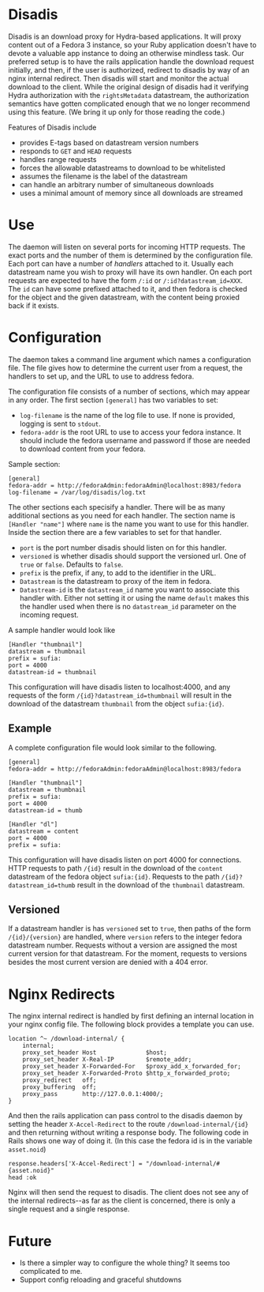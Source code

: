 Disadis
=======

Disadis is an download proxy for Hydra-based applications.
It will proxy content out of a Fedora 3 instance, so your Ruby application
doesn't have to devote a valuable app instance to doing an otherwise mindless
task.
Our preferred setup is to have the rails application handle the download request
initially, and then, if the user is authorized, redirect to disadis by way of an
nginx internal redirect.
Then disadis will start and monitor the actual download to the client.
While the original design of disadis had it verifying Hydra authorization with
the `rightsMetadata` datastream, the authorization semantics have gotten
complicated enough that we no longer recommend using this feature.
(We bring it up only for those reading the code.)

Features of Disadis include

* provides E-tags based on datastream version numbers
* responds to `GET` and `HEAD` requests
* handles range requests
* forces the allowable datastreams to download to be whitelisted
* assumes the filename is the label of the datastream
* can handle an arbitrary number of simultaneous downloads
* uses a minimal amount of memory since all downloads are streamed

# Use

The daemon will listen on several ports for incoming HTTP requests.
The exact ports and the number of them is determined by the configuration file.
Each port can have a number of _handlers_ attached to it.
Usually each datastream name you wish to proxy will have its own handler.
On each port requests are expected to have the form `/:id` or `/:id?datastream_id=XXX`.
The `id` can have some prefixed attached to it, and then fedora is checked for
the object and the given datastream, with the content being proxied back if it
exists.

# Configuration

The daemon takes a command line argument which names a configuration file.
The file gives how to determine the current user from a request, the handlers to
set up, and the URL to use to address fedora.

The configuration file consists of a number of sections, which may appear in any order.
The first section `[general]` has two variables to set:

 * `log-filename` is the name of the log file to use. If none is provided, logging is sent to `stdout`.
 * `fedora-addr` is the root URL to use to access your fedora instance.
 It should include the fedora username and password if those are needed to download content from your fedora.

Sample section:

    [general]
    fedora-addr = http://fedoraAdmin:fedoraAdmin@localhost:8983/fedora
    log-filename = /var/log/disadis/log.txt

The other sections each specisify a handler.
There will be as many additional sections as you need for each handler.
The section name is `[Handler "name"]` where `name` is the name you want to use for this handler.
Inside the section there are a few variables to set for that handler.

 * `port` is the port number disadis should listen on for this handler.
 * `versioned` is whether disadis should support the versioned url. One of `true` or `false`. Defaults to `false`.
 * `prefix` is the prefix, if any, to add to the identifier in the URL.
 * `Datastream` is the datastream to proxy of the item in fedora.
 * `Datastream-id` is the `datastream_id` name you want to associate this handler with.
 Either not setting it or using the name `default` makes this the handler used when there is
 no `datastream_id` parameter on the incoming request.

A sample handler would look like

    [Handler "thumbnail"]
    datastream = thumbnail
    prefix = sufia:
    port = 4000
    datastream-id = thumbnail

This configuration will have disadis listen to localhost:4000, and any requests
of the form `/{id}?datastream_id=thumbnail` will result in the download of the
datastream `thumbnail` from the object `sufia:{id}`.

## Example

A complete configuration file would look similar to the following.

```
[general]
fedora-addr = http://fedoraAdmin:fedoraAdmin@localhost:8983/fedora

[Handler "thumbnail"]
datastream = thumbnail
prefix = sufia:
port = 4000
datastream-id = thumb

[Handler "dl"]
datastream = content
port = 4000
prefix = sufia:
```

This configuration will have disadis listen on port 4000 for connections.
HTTP requests to path `/{id}` result in the download of the `content` datastream
of the fedora object `sufia:{id}`.
Requests to the path `/{id}?datastream_id=thumb` result in the download of
the `thumbnail` datastream.

## Versioned 

If a datastream handler is has `versioned` set to `true`, then
paths of the form `/{id}/{version}` are handled, where `version` refers
to the integer fedora datastream number.
Requests without a version are assigned the most current version for that datastream.
For the moment, requests to versions besides the most current version are denied
with a 404 error.

# Nginx Redirects

The nginx internal redirect is handled by first defining an internal location in
your nginx config file.
The following block provides a template you can use.

```
location ^~ /download-internal/ {
    internal;
    proxy_set_header Host              $host;
    proxy_set_header X-Real-IP         $remote_addr;
    proxy_set_header X-Forwarded-For   $proxy_add_x_forwarded_for;
    proxy_set_header X-Forwarded-Proto $http_x_forwarded_proto;
    proxy_redirect   off;
    proxy_buffering  off;
    proxy_pass       http://127.0.0.1:4000/;
}
```

And then the rails application can pass control to the disadis daemon
by setting the header `X-Accel-Redirect` to the route `/download-internal/{id}`
and then returning without writing a response body.
The following code in Rails shows one way of doing it.
(In this case the fedora id is in the variable `asset.noid`)

    response.headers['X-Accel-Redirect'] = "/download-internal/#{asset.noid}"
    head :ok

Nginx will then send the request to disadis.
The client does not see any of the internal redirects--as far as the client is
concerned, there is only a single request and a single response.

# Future

* Is there a simpler way to configure the whole thing? It seems too complicated to me.
* Support config reloading and graceful shutdowns
